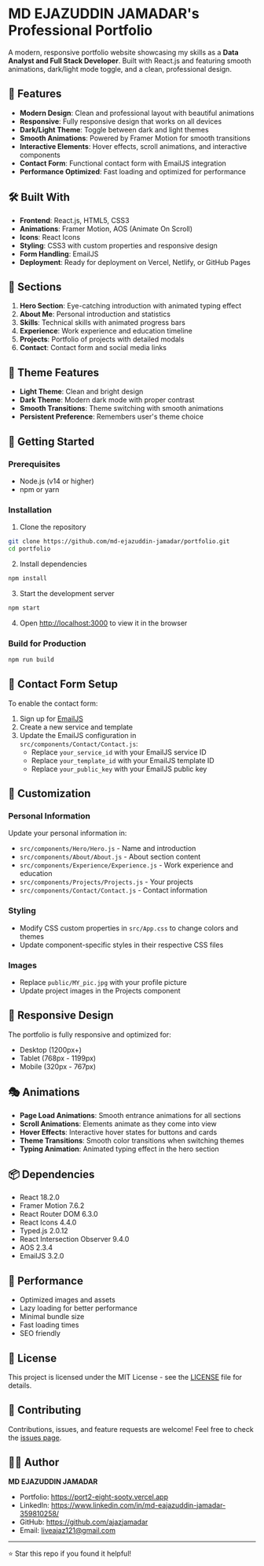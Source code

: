 # MD EJAZUDDIN JAMADAR's Professional Portfolio

A modern, responsive portfolio website showcasing my skills as a **Data Analyst and Full Stack Developer**. Built with React.js and featuring smooth animations, dark/light mode toggle, and a clean, professional design.

## 🚀 Features

- **Modern Design**: Clean and professional layout with beautiful animations
- **Responsive**: Fully responsive design that works on all devices
- **Dark/Light Theme**: Toggle between dark and light themes
- **Smooth Animations**: Powered by Framer Motion for smooth transitions
- **Interactive Elements**: Hover effects, scroll animations, and interactive components
- **Contact Form**: Functional contact form with EmailJS integration
- **Performance Optimized**: Fast loading and optimized for performance

## 🛠️ Built With

- **Frontend**: React.js, HTML5, CSS3
- **Animations**: Framer Motion, AOS (Animate On Scroll)
- **Icons**: React Icons
- **Styling**: CSS3 with custom properties and responsive design
- **Form Handling**: EmailJS
- **Deployment**: Ready for deployment on Vercel, Netlify, or GitHub Pages

## 📱 Sections

1. **Hero Section**: Eye-catching introduction with animated typing effect
2. **About Me**: Personal introduction and statistics
3. **Skills**: Technical skills with animated progress bars
4. **Experience**: Work experience and education timeline
5. **Projects**: Portfolio of projects with detailed modals
6. **Contact**: Contact form and social media links

## 🎨 Theme Features

- **Light Theme**: Clean and bright design
- **Dark Theme**: Modern dark mode with proper contrast
- **Smooth Transitions**: Theme switching with smooth animations
- **Persistent Preference**: Remembers user's theme choice

## 🚀 Getting Started

### Prerequisites
- Node.js (v14 or higher)
- npm or yarn

### Installation

1. Clone the repository
```bash
git clone https://github.com/md-ejazuddin-jamadar/portfolio.git
cd portfolio
```

2. Install dependencies
```bash
npm install
```

3. Start the development server
```bash
npm start
```

4. Open [http://localhost:3000](http://localhost:3000) to view it in the browser

### Build for Production

```bash
npm run build
```

## 📧 Contact Form Setup

To enable the contact form:

1. Sign up for [EmailJS](https://emailjs.com)
2. Create a new service and template
3. Update the EmailJS configuration in `src/components/Contact/Contact.js`:
   - Replace `your_service_id` with your EmailJS service ID
   - Replace `your_template_id` with your EmailJS template ID
   - Replace `your_public_key` with your EmailJS public key

## 🎯 Customization

### Personal Information
Update your personal information in:
- `src/components/Hero/Hero.js` - Name and introduction
- `src/components/About/About.js` - About section content
- `src/components/Experience/Experience.js` - Work experience and education
- `src/components/Projects/Projects.js` - Your projects
- `src/components/Contact/Contact.js` - Contact information

### Styling
- Modify CSS custom properties in `src/App.css` to change colors and themes
- Update component-specific styles in their respective CSS files

### Images
- Replace `public/MY_pic.jpg` with your profile picture
- Update project images in the Projects component

## 📱 Responsive Design

The portfolio is fully responsive and optimized for:
- Desktop (1200px+)
- Tablet (768px - 1199px)
- Mobile (320px - 767px)

## 🎭 Animations

- **Page Load Animations**: Smooth entrance animations for all sections
- **Scroll Animations**: Elements animate as they come into view
- **Hover Effects**: Interactive hover states for buttons and cards
- **Theme Transitions**: Smooth color transitions when switching themes
- **Typing Animation**: Animated typing effect in the hero section

## 📦 Dependencies

- React 18.2.0
- Framer Motion 7.6.2
- React Router DOM 6.3.0
- React Icons 4.4.0
- Typed.js 2.0.12
- React Intersection Observer 9.4.0
- AOS 2.3.4
- EmailJS 3.2.0

## 🌟 Performance

- Optimized images and assets
- Lazy loading for better performance
- Minimal bundle size
- Fast loading times
- SEO friendly

## 📄 License

This project is licensed under the MIT License - see the [LICENSE](LICENSE) file for details.

## 🤝 Contributing

Contributions, issues, and feature requests are welcome! Feel free to check the [issues page](https://github.com/md-ejazuddin-jamadar/portfolio/issues).

## 👨‍💻 Author

**MD EJAZUDDIN JAMADAR**
- Portfolio: https://port2-eight-sooty.vercel.app
- LinkedIn: https://www.linkedin.com/in/md-eajazuddin-jamadar-359810258/
- GitHub: https://github.com/ajazjamadar
- Email: liveajaz121@gmail.com

---

⭐ Star this repo if you found it helpful!
